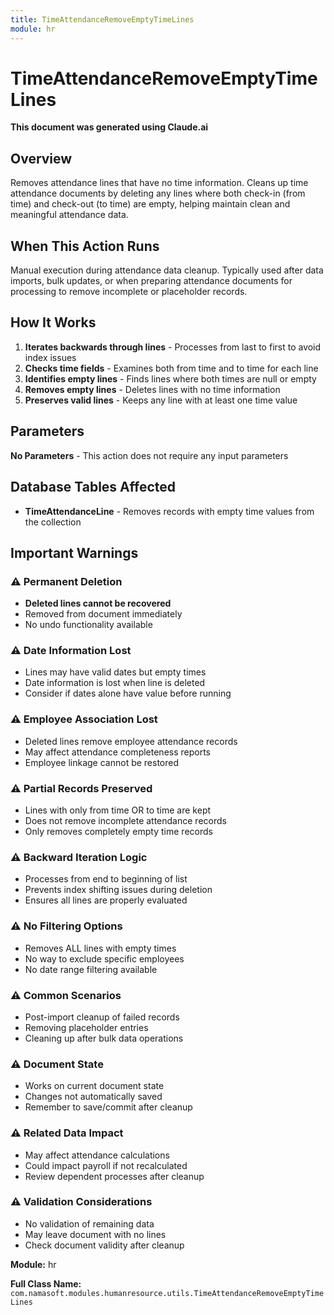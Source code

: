 ```yaml
---
title: TimeAttendanceRemoveEmptyTimeLines
module: hr
---
```



<div class='entity-flows'>

# TimeAttendanceRemoveEmptyTimeLines

**This document was generated using Claude.ai**

## Overview

Removes attendance lines that have no time information. Cleans up time attendance documents by deleting any lines where both check-in (from time) and check-out (to time) are empty, helping maintain clean and meaningful attendance data.

## When This Action Runs

Manual execution during attendance data cleanup. Typically used after data imports, bulk updates, or when preparing attendance documents for processing to remove incomplete or placeholder records.

## How It Works

1. **Iterates backwards through lines** - Processes from last to first to avoid index issues
2. **Checks time fields** - Examines both from time and to time for each line
3. **Identifies empty lines** - Finds lines where both times are null or empty
4. **Removes empty lines** - Deletes lines with no time information
5. **Preserves valid lines** - Keeps any line with at least one time value

## Parameters

**No Parameters** - This action does not require any input parameters

## Database Tables Affected

- **TimeAttendanceLine** - Removes records with empty time values from the collection

## Important Warnings

### ⚠️ Permanent Deletion
- **Deleted lines cannot be recovered**
- Removed from document immediately
- No undo functionality available

### ⚠️ Date Information Lost
- Lines may have valid dates but empty times
- Date information is lost when line is deleted
- Consider if dates alone have value before running

### ⚠️ Employee Association Lost
- Deleted lines remove employee attendance records
- May affect attendance completeness reports
- Employee linkage cannot be restored

### ⚠️ Partial Records Preserved
- Lines with only from time OR to time are kept
- Does not remove incomplete attendance records
- Only removes completely empty time records

### ⚠️ Backward Iteration Logic
- Processes from end to beginning of list
- Prevents index shifting issues during deletion
- Ensures all lines are properly evaluated

### ⚠️ No Filtering Options
- Removes ALL lines with empty times
- No way to exclude specific employees
- No date range filtering available

### ⚠️ Common Scenarios
- Post-import cleanup of failed records
- Removing placeholder entries
- Cleaning up after bulk data operations

### ⚠️ Document State
- Works on current document state
- Changes not automatically saved
- Remember to save/commit after cleanup

### ⚠️ Related Data Impact
- May affect attendance calculations
- Could impact payroll if not recalculated
- Review dependent processes after cleanup

### ⚠️ Validation Considerations
- No validation of remaining data
- May leave document with no lines
- Check document validity after cleanup

**Module:** hr

**Full Class Name:** `com.namasoft.modules.humanresource.utils.TimeAttendanceRemoveEmptyTimeLines`


</div>

